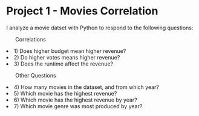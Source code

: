 <h1> Project 1 - Movies Correlation </h1>
<p> I analyze a movie datset with Python to respond to the following questions:</p>

<ul>Correlations</ul>

<li> 1) Does higher budget mean higher revenue? </li> 

<li> 2) Do higher votes means higher revenue? </li> 

<li> 3) Does the runtime affect the revenue? </li> 

<p></p>

<ul> Other Questions</ul>

<li> 4) How many movies in the dataset, and from which year? </li> 

<li> 5) Which movie has the highest revenue? </li> 

<li> 6) Which movie has the highest revenue by year? </li> 

<li> 7) Which movie genre was most produced by year? </li> 

